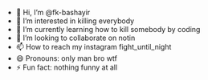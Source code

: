 - 👋 Hi, I’m @fk-bashayir
- 👀 I’m interested in killing everybody
- 🌱 I’m currently learning how to kill somebody by coding
- 💞️ I’m looking to collaborate on notin
- 📫 How to reach my instagram fight_until_night
- 😄 Pronouns: only man bro wtf
- ⚡ Fun fact: nothing funny at all

<!---
fk-bashayir/fk-bashayir is a ✨ special ✨ repository because its `README.md` (this file) appears on your GitHub profile.
You can click the Preview link to take a look at your changes.
--->
 
